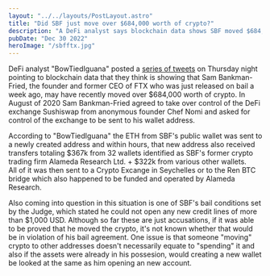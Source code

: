 ```yaml
---
layout: "../../layouts/PostLayout.astro"
title: "Did SBF just move over $684,000 worth of crypto?"
description: "A DeFi analyst says blockchain data shows SBF moved $684,000 to crypto exchange in Seychelles"
pubDate: "Dec 30 2022"
heroImage: "/sbfftx.jpg"
---
```


DeFi analyst "BowTiedIguana" posted a [series of tweets](https://twitter.com/BowTiedIguana/status/1608653434387050496) on Thursday night pointing to blockchain data that they think is showing that Sam Bankman-Fried, the founder and former CEO of FTX who was just released on bail a week ago, may have recently moved over $684,000 worth of crypto. 
In August of 2020 Sam Bankman-Fried agreed to take over control of the DeFi exchange Sushiswap from anonymous founder Chef Nomi and asked for control of the exchange to be sent to his wallet address.

According to "BowTiedIguana" the ETH from SBF's public wallet was sent to a newly created address and within hours, that new address also received transfers totaling $367k from 32 wallets identified as SBF's former crypto trading firm Alameda Research Ltd. + $322k from various other wallets.  
All of it was then sent to a Crypto Excange in Seychelles or to the Ren BTC bridge which also happened to be funded and operated by Alameda Research. 

Also coming into question in this situation is one of SBF's bail conditions set by the Judge, which stated he could not open any new credit lines of more than $1,000 USD. 
Although so far these are just accusations, if it was able to be proved that he moved the crypto, it's not known whether that would be in violation of his bail agreement. One issue is that someone "moving" crypto to other addresses doesn't necessarily equate to "spending" it and also if the assets were already in his possesion, would creating a new wallet be looked at the same as him opening an new account.    
